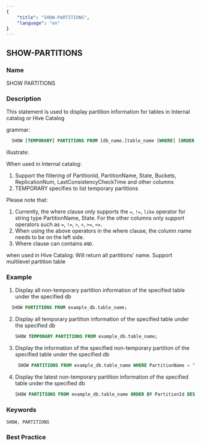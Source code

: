 ```yaml
---
{
    "title": "SHOW-PARTITIONS",
    "language": "en"
}
---
```


## SHOW-PARTITIONS

### Name

SHOW PARTITIONS

### Description

  This statement is used to display partition information for tables in Internal catalog or Hive Catalog

grammar:

```SQL
  SHOW [TEMPORARY] PARTITIONS FROM [db_name.]table_name [WHERE] [ORDER BY] [LIMIT];
```

illustrate:

When used in Internal catalog:
1. Support the filtering of PartitionId, PartitionName, State, Buckets, ReplicationNum, LastConsistencyCheckTime and other columns
2. TEMPORARY specifies to list temporary partitions

Please note that:
1. Currently, the where clause only supports the `=`, `!=`, `like` operator for string type PartitionName, State. For the other columns only support operators such as `=`, `!=`, `>`, `<`, `>=`, `<=`.
2. When using the above operators in the where clause, the column name needs to be on the left side.
3. Where clause can contains `AND`.

when used in Hive Catalog:
Will return all partitions' name. Support multilevel partition table



### Example

1. Display all non-temporary partition information of the specified table under the specified db

```SQL
  SHOW PARTITIONS FROM example_db.table_name;
```

2. Display all temporary partition information of the specified table under the specified db

    ```SQL
    SHOW TEMPORARY PARTITIONS FROM example_db.table_name;
    ```

3. Display the information of the specified non-temporary partition of the specified table under the specified db

    ```SQL
     SHOW PARTITIONS FROM example_db.table_name WHERE PartitionName = "p1";
    ```

4. Display the latest non-temporary partition information of the specified table under the specified db

    ```SQL
    SHOW PARTITIONS FROM example_db.table_name ORDER BY PartitionId DESC LIMIT 1;
    ```

### Keywords

    SHOW, PARTITIONS

### Best Practice

